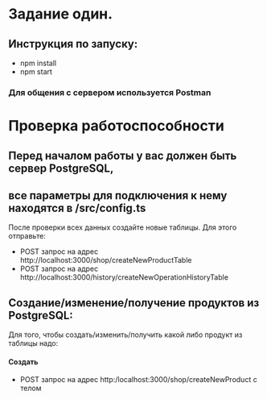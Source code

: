 # Задание один.
## Инструкция по запуску:
- npm install
- npm start
### Для общения с сервером используется Postman

# Проверка работоспособности
## Перед началом работы у вас должен быть сервер PostgreSQL,
## все параметры для подключения к нему находятся в /src/config.ts

После проверки всех данных создайте новые таблицы.
Для этого отправьте:
- POST запрос на адрес http://localhost:3000/shop/createNewProductTable
- POST запрос на адрес http://localhost:3000/history/createNewOperationHistoryTable

## Создание/изменение/получение продуктов из PostgreSQL:
Для того, чтобы создать/изменить/получить какой либо продукт из таблицы надо:
#### Создать
- POST запрос на адрес http:/localhost:3000/shop/createNewProduct с телом